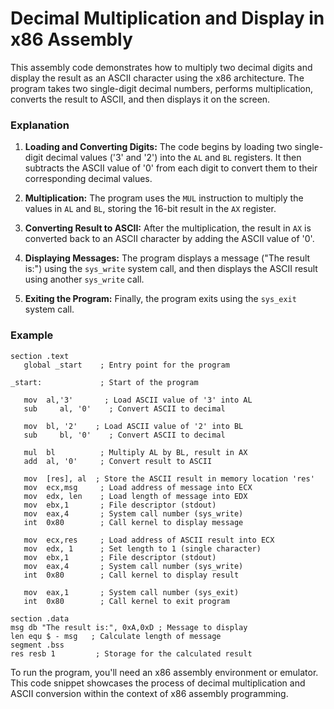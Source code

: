 # Decimal Multiplication and Display in x86 Assembly

This assembly code demonstrates how to multiply two decimal digits and display the result as an ASCII character using the x86 architecture. The program takes two single-digit decimal numbers, performs multiplication, converts the result to ASCII, and then displays it on the screen.

### Explanation

1. **Loading and Converting Digits:** The code begins by loading two single-digit decimal values ('3' and '2') into the `AL` and `BL` registers. It then subtracts the ASCII value of '0' from each digit to convert them to their corresponding decimal values.

2. **Multiplication:** The program uses the `MUL` instruction to multiply the values in `AL` and `BL`, storing the 16-bit result in the `AX` register.

3. **Converting Result to ASCII:** After the multiplication, the result in `AX` is converted back to an ASCII character by adding the ASCII value of '0'.

4. **Displaying Messages:** The program displays a message ("The result is:") using the `sys_write` system call, and then displays the ASCII result using another `sys_write` call.

5. **Exiting the Program:** Finally, the program exits using the `sys_exit` system call.

### Example

```assembly
section .text
   global _start    ; Entry point for the program
	
_start:             ; Start of the program
	
   mov	al,'3'       ; Load ASCII value of '3' into AL
   sub     al, '0'    ; Convert ASCII to decimal
	
   mov 	bl, '2'    ; Load ASCII value of '2' into BL
   sub     bl, '0'    ; Convert ASCII to decimal
	
   mul 	bl          ; Multiply AL by BL, result in AX
   add	al, '0'     ; Convert result to ASCII
	
   mov 	[res], al  ; Store the ASCII result in memory location 'res'
   mov	ecx,msg	    ; Load address of message into ECX
   mov	edx, len    ; Load length of message into EDX
   mov	ebx,1	    ; File descriptor (stdout)
   mov	eax,4	    ; System call number (sys_write)
   int	0x80	    ; Call kernel to display message
	
   mov	ecx,res     ; Load address of ASCII result into ECX
   mov	edx, 1      ; Set length to 1 (single character)
   mov	ebx,1	    ; File descriptor (stdout)
   mov	eax,4	    ; System call number (sys_write)
   int	0x80	    ; Call kernel to display result
	
   mov	eax,1	    ; System call number (sys_exit)
   int	0x80	    ; Call kernel to exit program

section .data
msg db "The result is:", 0xA,0xD ; Message to display
len equ $ - msg   ; Calculate length of message
segment .bss
res resb 1         ; Storage for the calculated result
```

To run the program, you'll need an x86 assembly environment or emulator. This code snippet showcases the process of decimal multiplication and ASCII conversion within the context of x86 assembly programming.
